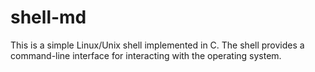 # shell-md

This is a simple Linux/Unix shell implemented in C. The shell provides a command-line interface for interacting with the operating system.
